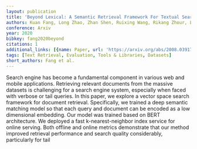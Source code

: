 ```yaml
---
layout: publication
title: 'Beyond Lexical: A Semantic Retrieval Framework For Textual Searchengine'
authors: Kuan Fang, Long Zhao, Zhan Shen, Ruixing Wang, Rikang Zhour, Liwen Fan
conference: Arxiv
year: 2020
bibkey: fang2020beyond
citations: 1
additional_links: [{name: Paper, url: 'https://arxiv.org/abs/2008.03917'}]
tags: [Text Retrieval, Evaluation, Tools & Libraries, Datasets]
short_authors: Fang et al.
---
```

Search engine has become a fundamental component in various web and mobile
applications. Retrieving relevant documents from the massive datasets is
challenging for a search engine system, especially when faced with verbose or
tail queries. In this paper, we explore a vector space search framework for
document retrieval. Specifically, we trained a deep semantic matching model so
that each query and document can be encoded as a low dimensional embedding. Our
model was trained based on BERT architecture. We deployed a fast
k-nearest-neighbor index service for online serving. Both offline and online
metrics demonstrate that our method improved retrieval performance and search
quality considerably, particularly for tail